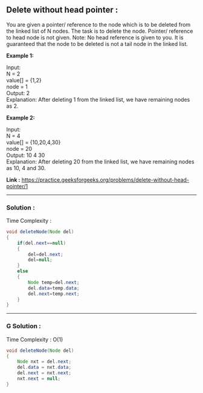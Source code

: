 ## Delete without head pointer :
You are given a pointer/ reference to the node which is to be deleted from the linked list of N nodes. The task is to delete the node. Pointer/ reference to head node is not given. 
Note: No head reference is given to you. It is guaranteed that the node to be deleted is not a tail node in the linked list.

**Example 1:**

Input: <br/>
N = 2 <br/>
value[] = {1,2} <br/>
node = 1 <br/>
Output: 2 <br/>
Explanation: After deleting 1 from the linked list, we have remaining nodes as 2.

**Example 2:**

Input:<br/>
N = 4<br/>
value[] = {10,20,4,30}<br/>
node = 20<br/>
Output: 10 4 30<br/>
Explanation: After deleting 20 from the linked list, we have remaining nodes as 10, 4 and 30.

**Link :** https://practice.geeksforgeeks.org/problems/delete-without-head-pointer/1


-----------------------------------------------------------------------------------------------------------------------------------------------------------


### Solution :

Time Complexity : 


```java
void deleteNode(Node del)
{
    if(del.next==null)
    {
        del=del.next;
        del=null;
    }
    else
    {
        Node temp=del.next;
        del.data=temp.data;
        del.next=temp.next;
    }
}
```

-----------------------------------------------------------------------------------------------------------------------------------------------------------


### G Solution :

Time Complexity : O(1)


```java
void deleteNode(Node del)
{
    Node nxt = del.next;
    del.data = nxt.data;
    del.next = nxt.next;
    nxt.next = null;
}
```


